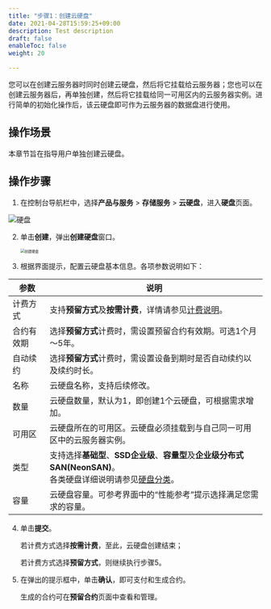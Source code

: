 ```yaml
---
title: "步骤1：创建云硬盘"
date: 2021-04-28T15:59:25+09:00
description: Test description
draft: false
enableToc: false
weight: 20

---
```


您可以在创建云服务器时同时创建云硬盘，然后将它挂载给云服务器；您也可以在创建云服务器后，再单独创建，然后将它挂载给同一可用区内的云服务器实例。进行简单的初始化操作后，该云硬盘即可作为云服务器的数据盘进行使用。

## 操作场景
本章节旨在指导用户单独创建云硬盘。

## 操作步骤

1. 在控制台导航栏中，选择**产品与服务** > **存储服务** > **云硬盘**，进入**硬盘**页面。

![硬盘](/storage/disk/manual/_images/create_basic_1.png)

2. 单击**创建**，弹出**创建硬盘**窗口。

   <img src="../_images/create_disk.png" alt="创建硬盘" style="zoom:50%;" />

3. 根据界面提示，配置云硬盘基本信息。各项参数说明如下：

| 参数       | 说明                                                         |
| ---------- | ------------------------------------------------------------ |
| 计费方式   | 支持**预留方式**及**按需计费**，详情请参见[计费说明](../../billing/price)。 |
| 合约有效期 | 选择**预留方式**计费时，需设置预留合约有效期。可选1个月～5年。 |
| 自动续约   | 选择**预留方式**计费时，需设置设备到期时是否自动续约以及续约时长。 |
| 名称       | 云硬盘名称，支持后续修改。                                   |
| 数量       | 云硬盘数量，默认为1，即创建1个云硬盘，可根据需求增加。       |
| 可用区     | 云硬盘所在的可用区。云硬盘必须挂载到与自己同一可用区中的云服务器实例。 |
| 类型       | 支持选择**基础型**、**SSD企业级**、**容量型**及**企业级分布式SAN(NeonSAN)**。<br>各类硬盘详细说明请参见[硬盘分类](../../intro/introduction/#产品分类)。 |
| 容量       | 云硬盘容量。可参考界面中的“性能参考”提示选择满足您需求的容量。 |

4. 单击**提交**。 

   若计费方式选择**按需计费**，至此，云硬盘创建结束；

   若计费方式选择**预留方式**，则继续执行步骤5。
   
5. 在弹出的提示框中，单击**确认**，即可支付和生成合约。

   生成的合约可在**预留合约**页面中查看和管理。

